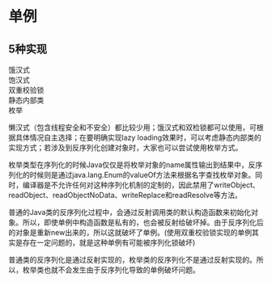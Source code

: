 # 单例

## 5种实现  
饿汉式  
饱汉式  
双重校验锁  
静态内部类  
枚举  

懒汉式（包含线程安全和不安全）都比较少用；饿汉式和双检锁都可以使用，可根据具体情况自主选择；在要明确实现lazy loading效果时，可以考虑静态内部类的实现方式；若涉及到反序列化创建对象时，大家也可以尝试使用枚举方式。  

枚举类型在序列化的时候Java仅仅是将枚举对象的name属性输出到结果中，反序列化的时候则是通过java.lang.Enum的valueOf方法来根据名字查找枚举对象。同时，编译器是不允许任何对这种序列化机制的定制的，因此禁用了writeObject、readObject、readObjectNoData、writeReplace和readResolve等方法。  

普通的Java类的反序列化过程中，会通过反射调用类的默认构造函数来初始化对象。所以，即使单例中构造函数是私有的，也会被反射给破坏掉。由于反序列化后的对象是重新new出来的，所以这就破坏了单例。(使用双重校验锁实现的单例其实是存在一定问题的，就是这种单例有可能被序列化锁破坏)  

普通类的反序列化是通过反射实现的，枚举类的反序列化不是通过反射实现的。所以，枚举类也就不会发生由于反序列化导致的单例破坏问题。  
